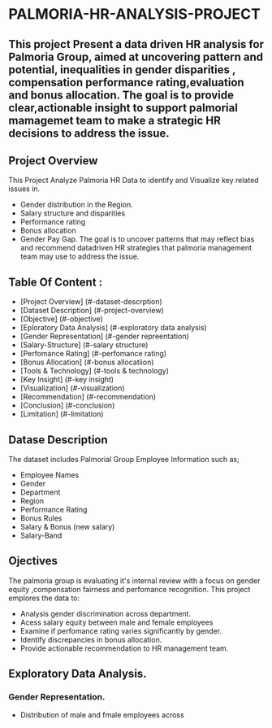 # PALMORIA-HR-ANALYSIS-PROJECT
This project Present a data driven HR analysis for Palmoria Group, aimed at uncovering pattern and potential, inequalities in gender disparities , compensation  performance rating,evaluation and bonus allocation.
    The goal is to provide clear,actionable insight to support palmorial mamagemet team to make a strategic HR decisions to address the issue.
-------------------------------------------------------------------------------------------------------------------------------
## Project Overview
This Project Analyze Palmoria HR Data to identify and Visualize key related issues in.
   - Gender distribution in the Region.
   - Salary structure and disparities
   - Performance rating
   - Bonus allocation
   - Gender Pay Gap.
The goal is to uncover patterns that may reflect bias and recommend datadriven HR strategies that palmoria management team may use to address the issue.

## Table Of Content :
  - [Project Overview] (#-dataset-descrption)
  - [Dataset Description] (#-project-overview)
  - [Objective] (#-objective)
  - [Eploratory Data Analysis] (#-exploratory data analysis)
  - [Gender Representation] (#-gender repreentation)
  - [Salary-Structure] (#-salary structure)
  - [Perfomance Rating] (#-perfomance rating)
  - [Bonus Allocation] (#-bonus allocatiion)
  - [Tools & Technology] (#-tools & technology)
  - [Key Insight] (#-key insight)
  - [Visualization] (#-visualization)
  - [Recommendation] (#-recommendation)
  - [Conclusion] (#-conclusion)
  - [Limitation] (#-limitation)
## Datase Description
The dataset includes Palmorial Group Employee Information such as;
- Employee Names
- Gender
- Department
- Region
- Performance Rating
- Bonus Rules
- Salary & Bonus (new salary)
- Salary-Band

## Ojectives
 The palmoria group is evaluating it's internal review with a focus on gender equity ,compensation fairness and perfomance recognition. This project emplores the data to:
- Analysis gender discrimination across department.
- Acess salary equity between male and female  employees
- Examine  if perfomance rating varies significantly by gender.
- Identify discrepancies in bonus allocation.
- Provide actionable recommendation to HR management team.
## Exploratory Data Analysis.
### Gender Representation.
- Distribution of male and fmale employees across


